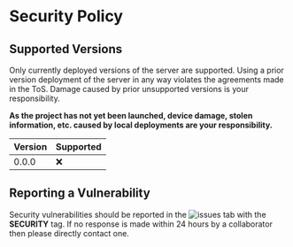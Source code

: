 # Security Policy

## Supported Versions

Only currently deployed versions of the server are supported.
Using a prior version deployment of the server in any way violates the agreements made in the ToS.
Damage caused by prior unsupported versions is your responsibility.

**As the project has not yet been launched, device damage, stolen information, etc. caused by local deployments are your responsibility.**

| Version | Supported          |
| ------- | ------------------ |
| 0.0.0   | :x:                |

## Reporting a Vulnerability

Security vulnerabilities should be reported in the ![issues](https://github.com/m3andev/slither-mmo-server-backend/issues) tab with the **SECURITY** tag.
If no response is made within 24 hours by a collaborator then please directly contact one.
